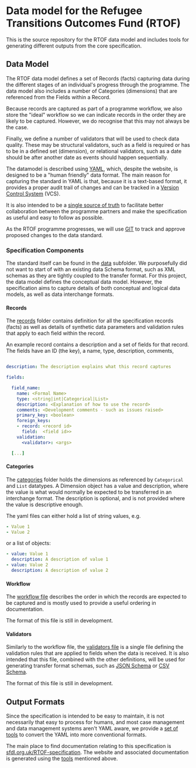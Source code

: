 # Data model for the Refugee Transitions Outcomes Fund (RTOF)

This is the source repository for the RTOF data model and includes tools for generating different outputs from the core
specification.

## Data Model

The RTOF data model defines a set of Records (facts) capturing data during the different stages of an individual's progress
through the programme. The data model also includes a number of Categories (dimensions) that are referenced from
the Fields within a Record.

Because records are captured as part of a programme workflow, we also store the "ideal" workflow so we can indicate
records in the order they are likely to be captured. However, we do recognise that this may not always be the case.

Finally, we define a number of validators that will be used to check data quality. These may be structural validators,
such as a field is required or has to be in a defined set (dimension), or relational validators, such as a date should
be after another date as events should happen sequentially.

The datamodel is described using [YAML][yaml], which, despite the website, is designed to be a
"human friendly" data format. The main reason for capturing the standard in YAML is that, because it is a text-based
format, it provides a proper audit trail of changes and can be tracked in a [Version Control System][vcs] (VCS).

It is also intended to be a [single source of truth][ssot] to facilitate better collaboration between the programme
partners and make the specification as useful and easy to follow as possible.

As the RTOF programme progresses, we will use [GIT][git] to track and approve proposed changes to the data standard.

### Specification Components

The standard itself can be found in the [data](./data) subfolder. We purposefully did not want to start of with an
existing data Schema format, such as XML schemas as they are tightly coupled to the transfer format. For this project,
the data model defines the conceptual data model. However, the specification aims to capture details of both conceptual
and logical data models, as well as data interchange formats.

#### Records

The [records](./data/records) folder contains definition for all the specification records (facts) as well as details
of synthetic data parameters and validation rules that apply to each field within the record.

An example record contains a description and a set of fields for that record. The fields have an ID (the key), a name,
type, description, comments,

```yaml

description: The description explains what this record captures

fields:

  field_name:
    name: <Formal Name>
    type: <string|int|Categorical|List>
    description: <Explanation of how to use the record>
    comments: <Development comments - such as issues raised>
    primary_key: <boolean>
    foreign_keys:
    - record: <record id>
      field:  <field id>>
    validation:
      <validator>: <args>

  [...]

```

#### Categories

The [categories](./data/categories) folder holds the dimensions as referenced by `Categorical` and `List` datatypes.
A Dimension object has a value and description, where the value is what would normally be expected to be transferred
in an interchange format. The description is optional, and is not provided where the value is descriptive enough.

The yaml files can either hold a list of string values, e.g.

```yaml
- Value 1
- Value 2
```
or a list of objects:

```yaml
- value: Value 1
  description: A description of value 1
- value: Value 2
  description: A description of value 2
```

#### Workflow

The [workflow file](./data/workflow.yml) describes the order in which the records are expected to be captured and is
mostly used to provide a useful ordering in documentation.

The format of this file is still in development.

#### Validators

Similarly to the workflow file, the [validators file](./data/validators.yml) is a single file defining the validation
rules that are applied to fields when the data is received. It is also intended that this file, combined with the other
definitions, will be used for generating transfer format schemas, such as [JSON Schema][jsc] or [CSV Schema][csc].

The format of this file is still in development.

## Output Formats

Since the specification is intended to be easy to maintain, it is not necessarily that easy to process for humans, and
most case management and data management systems aren't YAML aware, we provide a [set of tools][tools] to convert the YAML into
more conventional formats.

The main place to find documentation relating to this specification is
[sfdl.org.uk/RTOF-specification](https://sfdl.org.uk/RTOF-specification/). The website and associated documentation
is generated using the [tools][tools] mentioned above.

[yaml]: https://yaml.org/
[vcs]: https://en.wikipedia.org/wiki/Version_control
[git]: https://git-scm.com/
[jsc]: https://json-schema.org/
[csc]: https://digital-preservation.github.io/csv-schema/
[ssot]: https://en.wikipedia.org/wiki/Single_source_of_truth
[tools]: https://github.com/SocialFinanceDigitalLabs/rtof-data-model-tools
